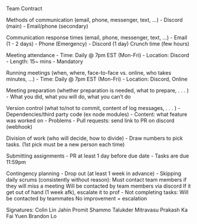 Team Contract

Methods of communication (email, phone, messenger, text, ...)
    - Discord (main)
    - Email/phone (secondary)

Communication response times (email, phone, messenger, text, ...)
    - Email (1 - 2 days)
    - Phone (Emergency)
    - Discord (1 day)
        Crunch time (few hours)

Meeting attendance 
    - Time: Daily @ 7pm EST (Mon-Fri)
    - Location: Discord
    - Length: 15~ mins
    - Mandatory

Running meetings (when, where, face-to-face vs. online, who takes minutes, ...)
    - Time: Daily @ 7pm EST (Mon-Fri)
    - Location: Discord, Online

Meeting preparation (whether preparation is needed, what to prepare, . . . )
    - What you did, what you will do, what you can’t do

Version control (what to/not to commit, content of log messages, . . . )
    - Dependencies/third party code (ex node modules)
    - Content: what feature was worked on - Problems
    - Pull requests: send link to PR on discord (webhook)

Division of work (who will decide, how to divide)
    - Draw numbers to pick tasks. (1st pick must be a new person each time)

Submitting assignments 
    - PR at least 1 day before due date
    - Tasks are due 11:59pm

Contingency planning 
    - Drop out (at least 1 week in advance)
    - Skipping daily scrums (consistently without reason):
        Must contact team members if they will miss a meeting
        Will be contacted by team members via discord
        If it get out of hand (1 week afk), escalate it to prof
    - Not completing tasks:
        Will be contacted by teammates
        No improvement = escalation

Signatures:
Colin Lin
Jahin Promit
Shammo Talukder
Mitravasu Prakash
Ka Fai Yuen
Brandon Lo
